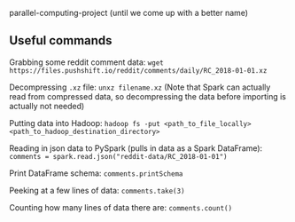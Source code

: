 parallel-computing-project (until we come up with a better name)

Useful commands
---

Grabbing some reddit comment data: `wget https://files.pushshift.io/reddit/comments/daily/RC_2018-01-01.xz`

Decompressing `.xz` file: `unxz filename.xz` (Note that Spark can actually read from compressed data, so decompressing the data before importing is actually not needed)

Putting data into Hadoop: `hadoop fs -put <path_to_file_locally> <path_to_hadoop_destination_directory>`

Reading in json data to PySpark (pulls in data as a Spark DataFrame): `comments = spark.read.json("reddit-data/RC_2018-01-01")`

Print DataFrame schema: `comments.printSchema`

Peeking at a few lines of data: `comments.take(3)`

Counting how many lines of data there are: `comments.count()`

